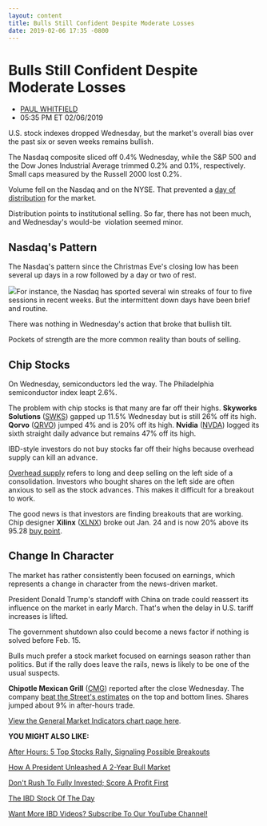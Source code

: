 ```yaml
---
layout: content
title: Bulls Still Confident Despite Moderate Losses
date: 2019-02-06 17:35 -0800
---
```



Bulls Still Confident Despite Moderate Losses
==============================================




* [PAUL WHITFIELD](https://www.investors.com/author/whitfieldp/ "Posts by PAUL WHITFIELD")
* 05:35 PM ET 02/06/2019




U.S. stock indexes dropped Wednesday, but the market's overall bias over the past six or seven weeks remains bullish.




The Nasdaq composite sliced off 0.4% Wednesday, while the S&P 500 and the Dow Jones Industrial Average trimmed 0.2% and 0.1%, respectively. Small caps measured by the Russell 2000 lost 0.2%.


Volume fell on the Nasdaq and on the NYSE. That prevented a [day of distribution](https://www.investors.com/how-to-invest/investors-corner/how-to-spot-stock-market-tops-track-the-distribution-days/) for the market.


Distribution points to institutional selling. So far, there has not been much, and Wednesday's would-be  violation seemed minor.


Nasdaq's Pattern
----------------


The Nasdaq's pattern since the Christmas Eve's closing low has been several up days in a row followed by a day or two of rest.


![](https://www.investors.com/wp-content/uploads/2019/02/MP_1x0_020619-227x300.jpg)For instance, the Nasdaq has sported several win streaks of four to five sessions in recent weeks. But the intermittent down days have been brief and routine.


There was nothing in Wednesday's action that broke that bullish tilt.


Pockets of strength are the more common reality than bouts of selling.


Chip Stocks
-----------


On Wednesday, semiconductors led the way. The Philadelphia semiconductor index leapt 2.6%.


The problem with chip stocks is that many are far off their highs. **Skyworks Solutions** ([SWKS](https://research.investors.com/quote.aspx?symbol=SWKS)) gapped up 11.5% Wednesday but is still 26% off its high. **Qorvo** ([QRVO](https://research.investors.com/quote.aspx?symbol=QRVO)) jumped 4% and is 20% off its high. **Nvidia** ([NVDA](https://research.investors.com/quote.aspx?symbol=NVDA)) logged its sixth straight daily advance but remains 47% off its high.


IBD-style investors do not buy stocks far off their highs because overhead supply can kill an advance.


[Overhead supply](https://www.investors.com/how-to-invest/investors-corner/why-overhead-supply-threat-in-a-stocks-new-base-expires-over-time/) refers to long and deep selling on the left side of a consolidation. Investors who bought shares on the left side are often anxious to sell as the stock advances. This makes it difficult for a breakout to work.


The good news is that investors are finding breakouts that are working. Chip designer **Xilinx** ([XLNX](https://research.investors.com/quote.aspx?symbol=XLNX)) broke out Jan. 24 and is now 20% above its 95.28 [buy point](http://www.investors.com/ibd-university/how-to-buy/bases-overview-1/).


Change In Character
-------------------


The market has rather consistently been focused on earnings, which represents a change in character from the news-driven market.


President Donald Trump's standoff with China on trade could reassert its influence on the market in early March. That's when the delay in U.S. tariff increases is lifted.


The government shutdown also could become a news factor if nothing is solved before Feb. 15.


Bulls much prefer a stock market focused on earnings season rather than politics. But if the rally does leave the rails, news is likely to be one of the usual suspects.


**Chipotle Mexican Grill** ([CMG](https://research.investors.com/quote.aspx?symbol=CMG)) reported after the close Wednesday. The company [beat the Street's estimates](https://www.investors.com/news/chipotle-earnings-q4-2018-chipotle-stock-buy-point/) on the top and bottom lines. Shares jumped about 9% in after-hours trade.


[View the General Market Indicators chart page here](https://www.investors.com/wp-content/uploads/2019/02/IBD0602152629GMI2.pdf).


**YOU MIGHT ALSO LIKE:**


[After Hours: 5 Top Stocks Rally, Signaling Possible Breakouts](https://www.investors.com/market-trend/stock-market-today/dow-jones-futures-top-stocks-chipotle-earnings-chipotle-stock-irobot-stock-match-stock/)


[How A President Unleashed A 2-Year Bull Market](https://www.investors.com/how-to-invest/investors-corner/stock-market-history-ike-bull-market/)


[Don't Rush To Fully Invested; Score A Profit First](https://www.investors.com/how-to-invest/investors-corner/dont-rush-to-get-fully-invested-score-a-profit-first/)


[The IBD Stock Of The Day](https://www.investors.com/research/ibd-stock-of-the-day/)


[Want More IBD Videos? Subscribe To Our YouTube Channel!](https://www.youtube.com/investorsbusinessdaily)




